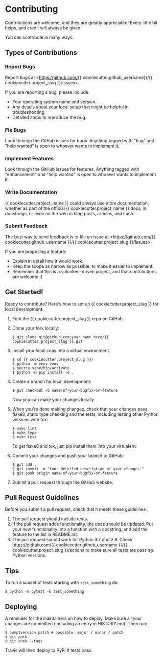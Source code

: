 # Contributing

Contributions are welcome, and they are greatly appreciated! Every
little bit helps, and credit will always be given.

You can contribute in many ways:

## Types of Contributions

### Report Bugs

Report bugs at <https://github.com/{{ cookiecutter.github_username}}/{{ cookiecutter.project_slug }}/issues>.

If you are reporting a bug, please include:

-   Your operating system name and version.
-   Any details about your local setup that might be helpful in
    troubleshooting.
-   Detailed steps to reproduce the bug.

### Fix Bugs

Look through the GitHub issues for bugs. Anything tagged with "bug"
and "help wanted" is open to whoever wants to implement it.

### Implement Features

Look through the GitHub issues for features. Anything tagged with
"enhancement" and "help wanted" is open to whoever wants to
implement it.

### Write Documentation

{{ cookiecutter.project_name }} could always use more documentation,
whether as part of the official {{ cookiecutter.project_name }} docs, in
docstrings, or even on the web in blog posts, articles, and such.

### Submit Feedback

The best way to send feedback is to file an issue at
<https://github.com/{{ cookiecutter.github_username }}/{{ cookiecutter.project_slug }}/issues>.

If you are proposing a feature:

-   Explain in detail how it would work.
-   Keep the scope as narrow as possible, to make it easier to
    implement.
-   Remember that this is a volunteer-driven project, and that
    contributions are welcome :)

## Get Started!

Ready to contribute? Here's how to set up {{ cookiecutter.project_slug }} for local development.

1.  Fork the {{ cookiecutter.project_slug }} repo on
    GitHub.

2.  Clone your fork locally:

    ``` {.shell}
    $ git clone git@github.com:your_name_here/{{ cookiecutter.project_slug }}.git
    ```

3.  Install your local copy into a virtual environment. 

    ``` {.shell}
    $ cd {{ cookiecutter.project_slug }}/
    $ python -m venv venv
    $ source venv/bin/activate
    $ python -m pip install -e .
    ```

4.  Create a branch for local development:

    ``` {.shell}
    $ git checkout -b name-of-your-bugfix-or-feature
    ```

    Now you can make your changes locally.

5.  When you're done making changes, check that your changes pass
    flake8, static type checking and the tests, including testing other Python versions with
    tox:

    ``` {.shell}
    $ make lint
    $ make type
    $ make test
    ```

    To get flake8 and tox, just pip install them into your virtualenv.

6.  Commit your changes and push your branch to GitHub:

    ``` {.shell}
    $ git add .
    $ git commit -m "Your detailed description of your changes."
    $ git push origin name-of-your-bugfix-or-feature
    ```

7.  Submit a pull request through the GitHub website.

## Pull Request Guidelines

Before you submit a pull request, check that it meets these guidelines:

1.  The pull request should include tests.
2.  If the pull request adds functionality, the docs should be updated.
    Put your new functionality into a function with a docstring, and add
    the feature to the list in README.rst.
3.  The pull request should work for Python 3.7 and 3.8. Check https://github.com/{{ cookiecutter.github_username }}/{{ cookiecutter.project_slug }}/actions to make sure all tests are passing.
    Python versions.

## Tips

To run a subset of tests starting with `test_something` do:

``` {.shell}
$ python -m pytest -k test_something
```



## Deploying

A reminder for the maintainers on how to deploy. Make sure all your
changes are committed (including an entry in HISTORY.md). Then run:

``` {.shell}
$ bump2version patch # possible: major / minor / patch
$ git push
$ git push --tags
```

Travis will then deploy to PyPI if tests pass.
